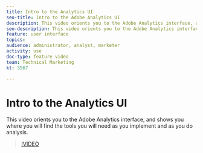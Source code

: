 ```yaml
---
title: Intro to the Analytics UI
seo-title: Intro to the Adobe Analytics UI
description: This video orients you to the Adobe Analytics interface, and shows you where you will find the tools you will need as you implement and as you do analysis.
seo-description: This video orients you to the Adobe Analytics interface, and shows you where you will find the tools you will need as you implement and as you do analysis.
feature: user interface
topics: 
audience: administrator, analyst, marketer
activity: use
doc-type: feature video
team: Technical Marketing
kt: 3567

---
```


# Intro to the Analytics UI

This video orients you to the Adobe Analytics interface, and shows you where you will find the tools you will need as you implement and as you do analysis.

>[!VIDEO](https://video.tv.adobe.com/v/28748/?quality=12)
